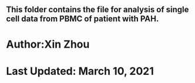 
## This folder contains the file for analysis of single cell data from PBMC of patient with PAH.
# Author:Xin Zhou
# Last Updated: March 10, 2021
